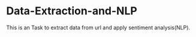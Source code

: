 # Data-Extraction-and-NLP
This is an Task to extract data from url and apply sentiment analysis(NLP).

